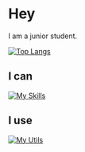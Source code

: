 # Hey

I am a junior student.

[![Top Langs](https://github-readme-stats.vercel.app/api/top-langs/?username=Rika-L&layout=compact&theme=radical&hide=less&hide_title=true)](https://github.com/anuraghazra/github-readme-stats)

<h2>I can</h2>

[![My Skills](https://skillicons.dev/icons?i=js,html,css,ts,vue,nuxt,tailwind,pinia,vite,md,react,next)](https://skillicons.dev)

<h2>I use</h2>

[![My Utils](https://skillicons.dev/icons?i=windows,vscode,vim)](https://skillicons.dev)
